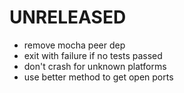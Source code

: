 # UNRELEASED

  * remove mocha peer dep
  * exit with failure if no tests passed
  * don't crash for unknown platforms
  * use better method to get open ports

